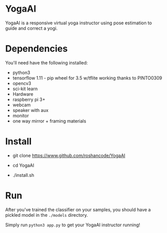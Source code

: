 # YogaAI

YogaAI is a responsive virtual yoga instructor using pose estimation to guide and correct a yogi.

# Dependencies

You'll need have the following installed:

* python3
* tensorflow 1.11 - pip wheel for 3.5 w/tflite working thanks to PINTO0309
* opencv3
* sci-kit learn
* Hardware
* raspberry pi 3+
* webcam
* speaker with aux
* monitor
* one way mirror + framing materials

# Install

* git clone https://www.github.com/roshancode/YogaAI 

* cd YogaAI 

* ./install.sh

# Run
After you've trained the classifier on your samples, you should have a pickled model in the `./models` directory. 

Simply run `python3 app.py` to get your YogaAI instructor running!
